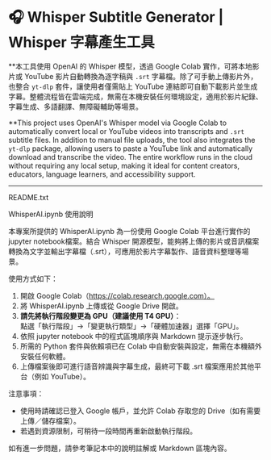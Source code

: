 # 🎧 Whisper Subtitle Generator | Whisper 字幕產生工具

**本工具使用 OpenAI 的 Whisper 模型，透過 Google Colab 實作，可將本地影片或 YouTube 影片自動轉換為逐字稿與 `.srt` 字幕檔。除了可手動上傳影片外，也整合 `yt-dlp` 套件，讓使用者僅需貼上 YouTube 連結即可自動下載影片並生成字幕。整體流程皆在雲端完成，無需在本機安裝任何環境設定，適用於影片紀錄、字幕生成、多語翻譯、無障礙輔助等場景。

**This project uses OpenAI's Whisper model via Google Colab to automatically convert local or YouTube videos into transcripts and `.srt` subtitle files. In addition to manual file uploads, the tool also integrates the `yt-dlp` package, allowing users to paste a YouTube link and automatically download and transcribe the video. The entire workflow runs in the cloud without requiring any local setup, making it ideal for content creators, educators, language learners, and accessibility support.

---
README.txt  


WhisperAI.ipynb 使用說明


本專案所提供的 WhisperAI.ipynb 為一份使用 Google Colab 平台進行實作的jupyter notebook檔案。結合 Whisper 開源模型，能夠將上傳的影片或音訊檔案轉換為文字並輸出字幕檔（.srt），可應用於影片字幕製作、語音資料整理等場景。

使用方式如下：
1. 開啟 Google Colab（https://colab.research.google.com）。
2. 將 WhisperAI.ipynb 上傳或從 Google Drive 開啟。
3. **請先將執行階段變更為 GPU（建議使用 T4 GPU）**：  
   點選「執行階段」→「變更執行類型」→「硬體加速器」選擇「GPU」。
4. 依照 jupyter notebook 中的程式區塊順序與 Markdown 提示逐步執行。
5. 所需的 Python 套件與依賴項已在 Colab 中自動安裝與設定，無需在本機額外安裝任何軟體。
6. 上傳檔案後即可進行語音辨識與字幕生成，最終可下載 .srt 檔案應用於其他平台（例如 YouTube）。

注意事項：
- 使用時請確認已登入 Google 帳戶，並允許 Colab 存取您的 Drive（如有需要上傳／儲存檔案）。
- 若遇到資源限制，可稍待一段時間再重新啟動執行階段。

如有進一步問題，請參考筆記本中的說明註解或 Markdown 區塊內容。
